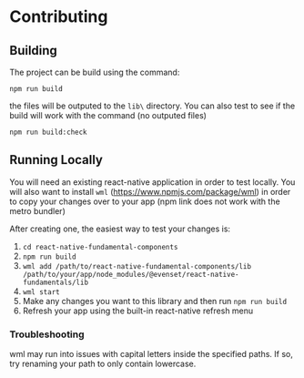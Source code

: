 # Contributing

## Building
The project can be build using the command:
```
npm run build
```
the files will be outputed to the `lib\` directory.
You can also test to see if the build will work with the command (no outputed files)
```
npm run build:check
```

## Running Locally
You will need an existing react-native application in order to test locally. You will also want to install `wml` (https://www.npmjs.com/package/wml) in order to copy your changes over to your app (npm link does not work with the metro bundler)

After creating one, the easiest way to test your changes is:
1. `cd react-native-fundamental-components`
1. `npm run build`
1. `wml add /path/to/react-native-fundamental-components/lib /path/to/your/app/node_modules/@evenset/react-native-fundamentals/lib`
1. `wml start`
1. Make any changes you want to this library and then run `npm run build`
1. Refresh your app using the built-in react-native refresh menu

### Troubleshooting
wml may run into issues with capital letters inside the specified paths. If so, try renaming your path to only contain lowercase.
